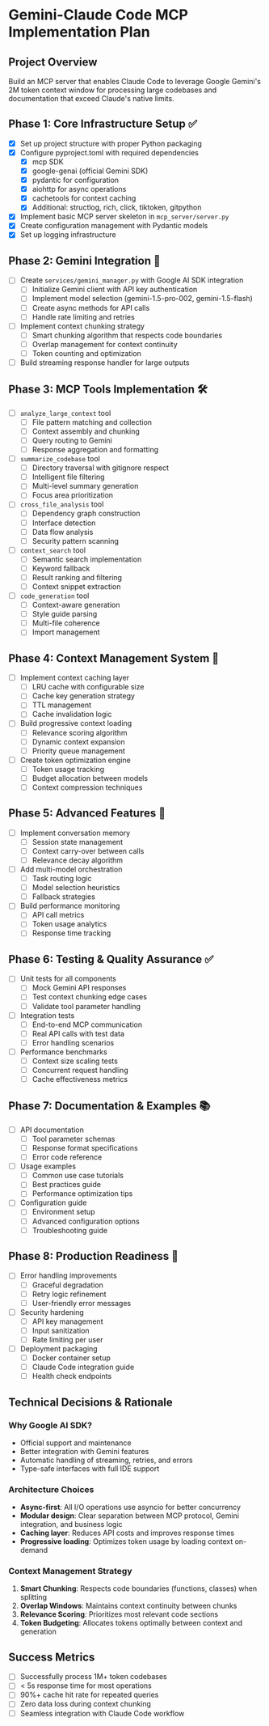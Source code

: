 # Gemini-Claude Code MCP Implementation Plan

## Project Overview
Build an MCP server that enables Claude Code to leverage Google Gemini's 2M token context window for processing large codebases and documentation that exceed Claude's native limits.

## Phase 1: Core Infrastructure Setup ✅
- [x] Set up project structure with proper Python packaging
- [x] Configure pyproject.toml with required dependencies
  - [x] mcp SDK
  - [x] google-genai (official Gemini SDK)
  - [x] pydantic for configuration
  - [x] aiohttp for async operations
  - [x] cachetools for context caching
  - [x] Additional: structlog, rich, click, tiktoken, gitpython
- [x] Implement basic MCP server skeleton in `mcp_server/server.py`
- [x] Create configuration management with Pydantic models
- [x] Set up logging infrastructure

## Phase 2: Gemini Integration 🚀
- [ ] Create `services/gemini_manager.py` with Google AI SDK integration
  - [ ] Initialize Gemini client with API key authentication
  - [ ] Implement model selection (gemini-1.5-pro-002, gemini-1.5-flash)
  - [ ] Create async methods for API calls
  - [ ] Handle rate limiting and retries
- [ ] Implement context chunking strategy
  - [ ] Smart chunking algorithm that respects code boundaries
  - [ ] Overlap management for context continuity
  - [ ] Token counting and optimization
- [ ] Build streaming response handler for large outputs

## Phase 3: MCP Tools Implementation 🛠️
- [ ] `analyze_large_context` tool
  - [ ] File pattern matching and collection
  - [ ] Context assembly and chunking
  - [ ] Query routing to Gemini
  - [ ] Response aggregation and formatting
- [ ] `summarize_codebase` tool  
  - [ ] Directory traversal with gitignore respect
  - [ ] Intelligent file filtering
  - [ ] Multi-level summary generation
  - [ ] Focus area prioritization
- [ ] `cross_file_analysis` tool
  - [ ] Dependency graph construction
  - [ ] Interface detection
  - [ ] Data flow analysis
  - [ ] Security pattern scanning
- [ ] `context_search` tool
  - [ ] Semantic search implementation
  - [ ] Keyword fallback
  - [ ] Result ranking and filtering
  - [ ] Context snippet extraction
- [ ] `code_generation` tool
  - [ ] Context-aware generation
  - [ ] Style guide parsing
  - [ ] Multi-file coherence
  - [ ] Import management

## Phase 4: Context Management System 🧠
- [ ] Implement context caching layer
  - [ ] LRU cache with configurable size
  - [ ] Cache key generation strategy
  - [ ] TTL management
  - [ ] Cache invalidation logic
- [ ] Build progressive context loading
  - [ ] Relevance scoring algorithm
  - [ ] Dynamic context expansion
  - [ ] Priority queue management
- [ ] Create token optimization engine
  - [ ] Token usage tracking
  - [ ] Budget allocation between models
  - [ ] Context compression techniques

## Phase 5: Advanced Features 🎯
- [ ] Implement conversation memory
  - [ ] Session state management
  - [ ] Context carry-over between calls
  - [ ] Relevance decay algorithm
- [ ] Add multi-model orchestration
  - [ ] Task routing logic
  - [ ] Model selection heuristics
  - [ ] Fallback strategies
- [ ] Build performance monitoring
  - [ ] API call metrics
  - [ ] Token usage analytics
  - [ ] Response time tracking

## Phase 6: Testing & Quality Assurance ✅
- [ ] Unit tests for all components
  - [ ] Mock Gemini API responses
  - [ ] Test context chunking edge cases
  - [ ] Validate tool parameter handling
- [ ] Integration tests
  - [ ] End-to-end MCP communication
  - [ ] Real API calls with test data
  - [ ] Error handling scenarios
- [ ] Performance benchmarks
  - [ ] Context size scaling tests
  - [ ] Concurrent request handling
  - [ ] Cache effectiveness metrics

## Phase 7: Documentation & Examples 📚
- [ ] API documentation
  - [ ] Tool parameter schemas
  - [ ] Response format specifications
  - [ ] Error code reference
- [ ] Usage examples
  - [ ] Common use case tutorials
  - [ ] Best practices guide
  - [ ] Performance optimization tips
- [ ] Configuration guide
  - [ ] Environment setup
  - [ ] Advanced configuration options
  - [ ] Troubleshooting guide

## Phase 8: Production Readiness 🚀
- [ ] Error handling improvements
  - [ ] Graceful degradation
  - [ ] Retry logic refinement
  - [ ] User-friendly error messages
- [ ] Security hardening
  - [ ] API key management
  - [ ] Input sanitization
  - [ ] Rate limiting per user
- [ ] Deployment packaging
  - [ ] Docker container setup
  - [ ] Claude Code integration guide
  - [ ] Health check endpoints

## Technical Decisions & Rationale

### Why Google AI SDK?
- Official support and maintenance
- Better integration with Gemini features
- Automatic handling of streaming, retries, and errors
- Type-safe interfaces with full IDE support

### Architecture Choices
- **Async-first**: All I/O operations use asyncio for better concurrency
- **Modular design**: Clear separation between MCP protocol, Gemini integration, and business logic
- **Caching layer**: Reduces API costs and improves response times
- **Progressive loading**: Optimizes token usage by loading context on-demand

### Context Management Strategy
1. **Smart Chunking**: Respects code boundaries (functions, classes) when splitting
2. **Overlap Windows**: Maintains context continuity between chunks
3. **Relevance Scoring**: Prioritizes most relevant code sections
4. **Token Budgeting**: Allocates tokens optimally between context and generation

## Success Metrics
- [ ] Successfully process 1M+ token codebases
- [ ] < 5s response time for most operations
- [ ] 90%+ cache hit rate for repeated queries
- [ ] Zero data loss during context chunking
- [ ] Seamless integration with Claude Code workflow